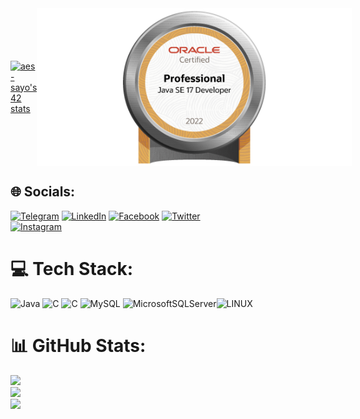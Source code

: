 <div style="display: flex; align-items: center; justify-content: space-between;">
  <a href="https://github.com/Sayouti1">
    <img style="width:20dvw;" src="https://badge.mediaplus.ma/binary/aes-sayo" alt="aes-sayo's 42 stats">
  </a>
<!--   <img style="border-radius: 35px;" width="350" alt="coding" src="https://steamuserimages-a.akamaihd.net/ugc/936070882781584054/2E214D0C9EC645403AAAC337201FE4BA7E01EA16/?imw=5000&imh=5000&ima=fit&impolicy=Letterbox&imcolor=%23000000&letterbox=false"> -->
  <img src="./OCPJSE17.jpg" alt="OCPJSE17">
</div>

## 🌐 Socials:
[![Telegram](	https://img.shields.io/badge/Telegram-2CA5E0?style=for-the-badge&logo=telegram&logoColor=white)](https://t.me/Sayouti1) 
[![LinkedIn](https://img.shields.io/badge/LinkedIn-%230077B5.svg?logo=linkedin&logoColor=white)](https://www.linkedin.com/in/abdelaziz-es-sayouti-06b67a214)
[![Facebook](https://img.shields.io/badge/Facebook-%231877F2.svg?logo=Facebook&logoColor=white)](https://facebook.com/Sayouti1)
[![Twitter](https://img.shields.io/badge/Twitter-%231DA1F2.svg?logo=Twitter&logoColor=white)](https://twitter.com/Sayouti_1)  
[![Instagram](https://img.shields.io/badge/Instagram-%23E4405F.svg?logo=Instagram&logoColor=white)](https://instagram.com/Sayouti1)

# 💻 Tech Stack:
![Java](https://img.shields.io/badge/java-%23ED8B00.svg?style=for-the-badge&logo=java&logoColor=white) ![C](https://img.shields.io/badge/c-%2300599C.svg?style=for-the-badge&logo=c&logoColor=white) ![C](https://img.shields.io/badge/c++-%252300f.svg?style=for-the-badge&logo=c++) ![MySQL](https://img.shields.io/badge/mysql-%2300f.svg?style=for-the-badge&logo=mysql&logoColor=white) ![MicrosoftSQLServer](https://img.shields.io/badge/Microsoft%20SQL%20Sever-CC2927?style=for-the-badge&logo=microsoft%20sql%20server&logoColor=white)![LINUX](https://img.shields.io/badge/Linux-FCC624?style=for-the-badge&logo=linux&logoColor=black)

# 📊 GitHub Stats:
![](https://github-readme-stats.vercel.app/api?username=Sayouti1&theme=chartreuse-dark&hide_border=true&include_all_commits=false&count_private=false)<br/>
![](https://github-readme-streak-stats.herokuapp.com/?user=Sayouti1&theme=chartreuse-dark&hide_border=true)<br/>
![](https://github-readme-stats.vercel.app/api/top-langs/?username=Sayouti1&theme=chartreuse-dark&hide_border=true&include_all_commits=false&count_private=false&layout=compact)
